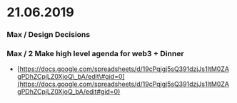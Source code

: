 # 21.06.2019

### Max / Design Decisions

### Max / 2 Make high level agenda for web3 + Dinner

* [https://docs.google.com/spreadsheets/d/19cPqjgj5sQ391dzjJs1ItM0ZAgPDhZCpjLZ0XjoQ\_bA/edit\#gid=0](https://docs.google.com/spreadsheets/d/19cPqjgj5sQ391dzjJs1ItM0ZAgPDhZCpjLZ0XjoQ_bA/edit#gid=0)



